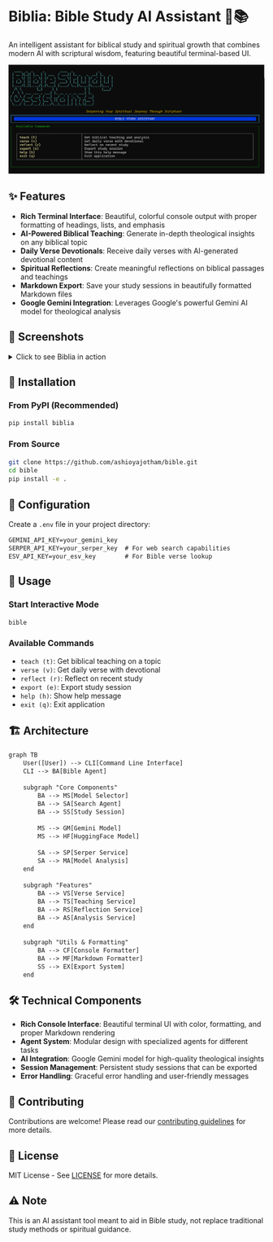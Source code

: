 # Biblia: Bible Study AI Assistant 🤖📚

An intelligent assistant for biblical study and spiritual growth that combines modern AI with scriptural wisdom, featuring beautiful terminal-based UI.

![Biblia Terminal UI](https://raw.githubusercontent.com/ashioyajotham/bible/main/docs/images/terminal_ui.png)

## ✨ Features

- **Rich Terminal Interface**: Beautiful, colorful console output with proper formatting of headings, lists, and emphasis
- **AI-Powered Biblical Teaching**: Generate in-depth theological insights on any biblical topic
- **Daily Verse Devotionals**: Receive daily verses with AI-generated devotional content
- **Spiritual Reflections**: Create meaningful reflections on biblical passages and teachings
- **Markdown Export**: Save your study sessions in beautifully formatted Markdown files
- **Google Gemini Integration**: Leverages Google's powerful Gemini AI model for theological analysis

## 📸 Screenshots

<details>
<summary>Click to see Biblia in action</summary>

### Daily Verse
![Daily Verse](https://raw.githubusercontent.com/ashioyajotham/bible/main/docs/images/verse.png)

</details>

## 🚀 Installation

### From PyPI (Recommended)

```bash
pip install biblia
```

### From Source

```bash
git clone https://github.com/ashioyajotham/bible.git
cd bible
pip install -e .
```

## 🔑 Configuration

Create a `.env` file in your project directory:

```env
GEMINI_API_KEY=your_gemini_key
SERPER_API_KEY=your_serper_key  # For web search capabilities
ESV_API_KEY=your_esv_key        # For Bible verse lookup
```

## 📖 Usage

### Start Interactive Mode

```bash
bible
```

### Available Commands

- `teach (t)`: Get biblical teaching on a topic
- `verse (v)`: Get daily verse with devotional
- `reflect (r)`: Reflect on recent study
- `export (e)`: Export study session
- `help (h)`: Show help message
- `exit (q)`: Exit application

## 🏗️ Architecture

```mermaid
graph TB
    User([User]) --> CLI[Command Line Interface]
    CLI --> BA[Bible Agent]
    
    subgraph "Core Components"
        BA --> MS[Model Selector]
        BA --> SA[Search Agent]
        BA --> SS[Study Session]
        
        MS --> GM[Gemini Model]
        MS --> HF[HuggingFace Model]
        
        SA --> SP[Serper Service]
        SA --> MA[Model Analysis]
    end
    
    subgraph "Features"
        BA --> VS[Verse Service]
        BA --> TS[Teaching Service]
        BA --> RS[Reflection Service]
        BA --> AS[Analysis Service]
    end
    
    subgraph "Utils & Formatting"
        BA --> CF[Console Formatter]
        BA --> MF[Markdown Formatter]
        SS --> EX[Export System]
    end
```

## 🛠️ Technical Components

- **Rich Console Interface**: Beautiful terminal UI with color, formatting, and proper Markdown rendering
- **Agent System**: Modular design with specialized agents for different tasks
- **AI Integration**: Google Gemini model for high-quality theological insights
- **Session Management**: Persistent study sessions that can be exported
- **Error Handling**: Graceful error handling and user-friendly messages

## 🙏 Contributing

Contributions are welcome! Please read our [contributing guidelines](CONTRIBUTING.md) for more details.

## 📜 License

MIT License - See [LICENSE](LICENSE) for more details.

## ⚠️ Note

This is an AI assistant tool meant to aid in Bible study, not replace traditional study methods or spiritual guidance.